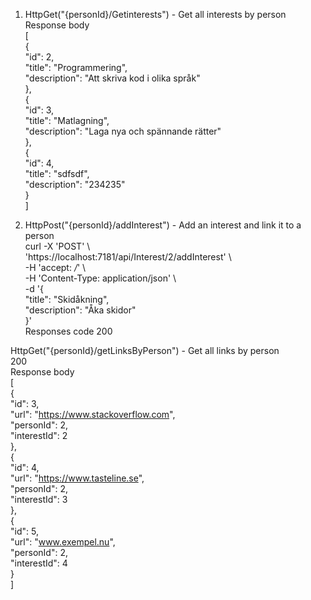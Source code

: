 1. HttpGet("{personId}/Getinterests") - Get all interests by person  
Response body  
[  
  {  
    "id": 2,  
    "title": "Programmering",  
    "description": "Att skriva kod i olika språk"  
  },  
  {  
    "id": 3,  
    "title": "Matlagning",  
    "description": "Laga nya och spännande rätter"  
  },  
  {  
    "id": 4,  
    "title": "sdfsdf",  
    "description": "234235"  
  }  
]  
  
2. HttpPost("{personId}/addInterest") - Add an interest and link it to a person  
curl -X 'POST' \  
  'https://localhost:7181/api/Interest/2/addInterest' \  
  -H 'accept: */*' \  
  -H 'Content-Type: application/json' \  
  -d '{  
  "title": "Skidåkning",  
  "description": "Åka skidor"  
}'  
Responses code 200

HttpGet("{personId}/getLinksByPerson") - Get all links by person  
200  	 
Response body  
[  
  {  
    "id": 3,  
    "url": "https://www.stackoverflow.com",  
    "personId": 2,  
    "interestId": 2  
  },  
  {  
    "id": 4,  
    "url": "https://www.tasteline.se",  
    "personId": 2,  
    "interestId": 3  
  },  
  {  
    "id": 5,  
    "url": "www.exempel.nu",  
    "personId": 2,  
    "interestId": 4  
  }  
]  
